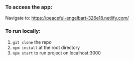 ### To access the app:
Navigate to: https://peaceful-engelbart-326e18.netlify.com/

### To run locally:
1. `git clone` the repo
2. `npm install` at the root directory
3. `npm start` to run project on localhost:3000